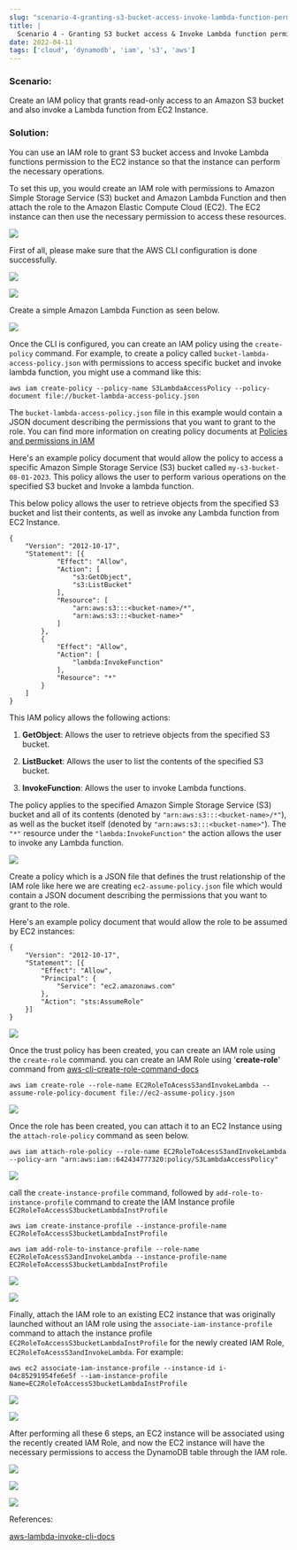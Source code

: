 ```yaml
---
slug: "scenario-4-granting-s3-bucket-access-invoke-lambda-function-permission-to-ec2"
title: |
  Scenario 4 - Granting S3 bucket access & Invoke Lambda function permission to EC2
date: 2022-04-11
tags: ['cloud', 'dynamodb', 'iam', 's3', 'aws']
---
```


### Scenario:

<!-- more -->




Create an IAM policy that grants read-only access to an Amazon S3 bucket and also invoke a Lambda function from EC2 Instance.


### Solution:


You can use an IAM role to grant S3 bucket access and Invoke Lambda functions permission to the EC2 instance so that the instance can perform the necessary operations.


To set this up, you would create an IAM role with permissions to Amazon Simple Storage Service (S3) bucket and Amazon Lambda Function and then attach the role to the Amazon Elastic Compute Cloud (EC2). The EC2 instance can then use the necessary permission to access these resources.


![](https://cdn.hashnode.com/res/hashnode/image/upload/v1674062469320/54b7bf7e-af6a-4b8b-83e0-9fe4971c5dd4.png)


First of all, please make sure that the AWS CLI configuration is done successfully.


![](https://cdn.hashnode.com/res/hashnode/image/upload/v1674062494798/3a1564a0-886c-483b-a5ca-6ecb79f7c16a.png)


![](https://cdn.hashnode.com/res/hashnode/image/upload/v1674062523610/641cca34-d72d-45fa-81af-201f4d945d5b.png)


Create a simple Amazon Lambda Function as seen below.


![](https://cdn.hashnode.com/res/hashnode/image/upload/v1674062636159/09dac6ce-495c-4c4a-9110-30f23f3d92ed.png)


Once the CLI is configured, you can create an IAM policy using the `create-policy` command. For example, to create a policy called `bucket-lambda-access-policy.json` with permissions to access specific bucket and invoke lambda function, you might use a command like this:



```
aws iam create-policy --policy-name S3LambdaAccessPolicy --policy-document file://bucket-lambda-access-policy.json

```

The `bucket-lambda-access-policy.json` file in this example would contain a JSON document describing the permissions that you want to grant to the role. You can find more information on creating policy documents at [Policies and permissions in IAM](https://docs.aws.amazon.com/IAM/latest/UserGuide/access_policies.html)


Here's an example policy document that would allow the policy to access a specific Amazon Simple Storage Service (S3) bucket called `my-s3-bucket-08-01-2023`. This policy allows the user to perform various operations on the specified S3 bucket and Invoke a lambda function.


This below policy allows the user to retrieve objects from the specified S3 bucket and list their contents, as well as invoke any Lambda function from EC2 Instance.



```
{
    "Version": "2012-10-17",
    "Statement": [{
            "Effect": "Allow",
            "Action": [
                "s3:GetObject",
                "s3:ListBucket"
            ],
            "Resource": [
                "arn:aws:s3:::<bucket-name>/*",
                "arn:aws:s3:::<bucket-name>"
            ]
        },
        {
            "Effect": "Allow",
            "Action": [
                "lambda:InvokeFunction"
            ],
            "Resource": "*"
        }
    ]
}

```

This IAM policy allows the following actions:


1. **GetObject**: Allows the user to retrieve objects from the specified S3 bucket.


2. **ListBucket**: Allows the user to list the contents of the specified S3 bucket.


3. **InvokeFunction**: Allows the user to invoke Lambda functions.




The policy applies to the specified Amazon Simple Storage Service (S3) bucket and all of its contents (denoted by `"arn:aws:s3:::<bucket-name>/*"`), as well as the bucket itself (denoted by `"arn:aws:s3:::<bucket-name>"`). The `"*"` resource under the `"lambda:InvokeFunction"` the action allows the user to invoke any Lambda function.


![](https://cdn.hashnode.com/res/hashnode/image/upload/v1674062758960/77d8e732-eb20-4db1-b583-c9190e559c6e.png)


Create a policy which is a JSON file that defines the trust relationship of the IAM role like here we are creating `ec2-assume-policy.json` file which would contain a JSON document describing the permissions that you want to grant to the role.


Here's an example policy document that would allow the role to be assumed by EC2 instances:



```
{
    "Version": "2012-10-17",
    "Statement": [{
        "Effect": "Allow",
        "Principal": {
            "Service": "ec2.amazonaws.com"
        },
        "Action": "sts:AssumeRole"
    }]
}

```

![](https://cdn.hashnode.com/res/hashnode/image/upload/v1674062828671/ccbbcc09-07b8-43fa-af6a-ef3d736947a3.png)


Once the trust policy has been created, you can create an IAM role using the `create-role` command. you can create an IAM Role using '**create-role**' command from [aws-cli-create-role-command-docs](https://awscli.amazonaws.com/v2/documentation/api/latest/reference/iam/create-role.html)



```
aws iam create-role --role-name EC2RoleToAcessS3andInvokeLambda --assume-role-policy-document file://ec2-assume-policy.json

```

![](https://cdn.hashnode.com/res/hashnode/image/upload/v1674062971346/dc77094d-791b-4cd4-b4fa-d68b9fd89729.png)


Once the role has been created, you can attach it to an EC2 Instance using the `attach-role-policy` command as seen below.



```
aws iam attach-role-policy --role-name EC2RoleToAcessS3andInvokeLambda --policy-arn "arn:aws:iam::642434777320:policy/S3LambdaAccessPolicy"

```

![](https://cdn.hashnode.com/res/hashnode/image/upload/v1674063059938/0f4424af-e160-4ed6-84ab-adb6f611c5ec.png)


call the `create-instance-profile` command, followed by `add-role-to-instance-profile` command to create the IAM Instance profile `EC2RoleToAccessS3bucketLambdaInstProfile`



```
aws iam create-instance-profile --instance-profile-name EC2RoleToAccessS3bucketLambdaInstProfile

aws iam add-role-to-instance-profile --role-name EC2RoleToAcessS3andInvokeLambda --instance-profile-name EC2RoleToAccessS3bucketLambdaInstProfile

```

![](https://cdn.hashnode.com/res/hashnode/image/upload/v1674063147532/bb2f8466-b73a-429c-932d-bce5598aada7.png)


![](https://cdn.hashnode.com/res/hashnode/image/upload/v1674063265792/204cfb10-58a4-4d55-948e-e80edb8929e5.png)


Finally, attach the IAM role to an existing EC2 instance that was originally launched without an IAM role using the `associate-iam-instance-profile` command to attach the instance profile `EC2RoleToAccessS3bucketLambdaInstProfile` for the newly created IAM Role, `EC2RoleToAcessS3andInvokeLambda`. For example:



```
aws ec2 associate-iam-instance-profile --instance-id i-04c85291954fe6e5f --iam-instance-profile Name=EC2RoleToAccessS3bucketLambdaInstProfile

```

![](https://cdn.hashnode.com/res/hashnode/image/upload/v1674063243685/e764bc18-c2d3-42f2-9cb9-93c24907c37f.png)


![](https://cdn.hashnode.com/res/hashnode/image/upload/v1674063252669/320984d4-9eba-4c5a-b8e2-c3d18e2bd96d.png)


After performing all these 6 steps, an EC2 instance will be associated using the recently created IAM Role, and now the EC2 instance will have the necessary permissions to access the DynamoDB table through the IAM role.


![](https://cdn.hashnode.com/res/hashnode/image/upload/v1674063323819/59dcc565-364b-4d13-b6a1-9d21797d64c6.png)


![](https://cdn.hashnode.com/res/hashnode/image/upload/v1674063328854/17feb1de-6eef-4212-a281-90e14e52928f.png)


![](https://cdn.hashnode.com/res/hashnode/image/upload/v1674063335040/7d06f862-7e89-451e-985c-225ba0f5809c.png)


References:


[aws-lambda-invoke-cli-docs](https://docs.aws.amazon.com/cli/latest/reference/lambda/invoke.html)


